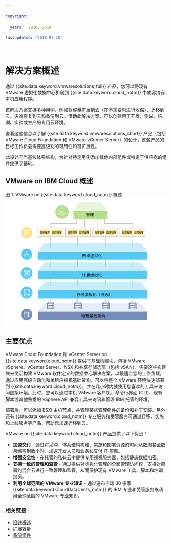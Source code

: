 ```yaml
---

copyright:

  years:  2016, 2018

lastupdated: "2018-07-10"

---
```


# 解决方案概述

通过 {{site.data.keyword.vmwaresolutions_full}} 产品，您可以将现有 VMware 虚拟化数据中心扩展到 {{site.data.keyword.cloud_notm}} 中或容纳云本机应用程序。

该解决方案支持多种用例，例如将容量扩展到云（在不需要时进行收缩）、迁移到云、灾难恢复到云和备份到云。借助此解决方案，可以创建用于开发、测试、培训、实验或生产的专用云环境。

查看这些信息以了解 {{site.data.keyword.vmwaresolutions_short}} 产品（包括 VMware Cloud Foundation 和 VMware vCenter Server）的设计，这些产品的目标工作负载需要高级别的可用性和可扩展性。

此设计充当基线体系结构，为针对特定用例添加其他内部组件或特定于供应商的组件提供了基础。

## VMware on IBM Cloud 概述

图 1. VMware on {{site.data.keyword.cloud_notm}} 概述
![VMware on {{site.data.keyword.cloud_notm}}](solution_overview.svg "该解决方案用于对可在其中运行应用程序的 VM 所使用的计算、网络和（可选）存储资源进行虚拟化。")

## 主要优点

VMware Cloud Foundation 和 vCenter Server on {{site.data.keyword.cloud_notm}} 提供了基础构建块，包括 VMware vSphere、vCenter Server、NSX 和共享存储选项（包括 vSAN），需要这些构建块来灵活构建 VMware 软件定义的数据中心解决方案，以最适合您的工作负载。通过应用高级自动化和单租户裸机基础架构，可以将整个 VMware 环境快速部署到 {{site.data.keyword.cloud_notm}}，并在几小时内就使用您喜欢的工具来访问虚拟环境。此时，您可以通过本机 VMware 客户机、命令行界面 (CLI)、现有脚本或其他熟悉的 vSphere API 兼容工具来访问和管理 IBM 托管的环境。

部署后，可以添加 ESXi 主机节点，并管理某些管理组件的备份和补丁安装。另外还有 {{site.data.keyword.cloud_notm}} 专业服务和受管服务可通过迁移、实施和上线服务等产品，帮助您加速迁移到云。

VMware on {{site.data.keyword.cloud_notm}} 产品提供了以下优点：

* **加速交付** - 通过将采购、体系结构构建、实施和部署资源的时间从数周甚至数月缩短到数小时，加速开发人员和业务线交付 IT 项目。
* **增强安全性** - 在托管的私有云中提供专用裸机服务器，包括静态数据加密。
* **支持一致的管理和监管** - 通过提供对虚拟化管理的全面管理访问权，支持对部署的混合云进行一致管理和监管，从而保护现有 VMware 工具、脚本和培训投资。
* **利用全球范围的 VMware 专业知识** - 通过遍布全球 30 多家 {{site.data.keyword.CloudDataCents_notm}} 的 IBM 专业和受管服务来利用全球范围的 VMware 专业知识。

### 相关链接

* [设计概述](design_overview.html)
* [扩展容量](solution_scaling.html)
* [备份组件](solution_backingup.html)
